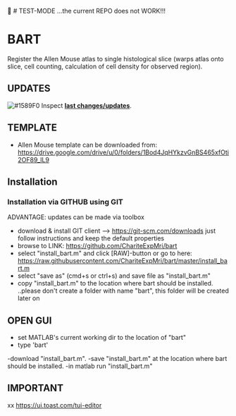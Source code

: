 


:rocket: # TEST-MODE  ...the current REPO does not WORK!!!


# BART

Register the Allen Mouse atlas to single histological slice (warps atlas onto slice, cell counting,
calculation of cell density for observed region).


## UPDATES ##
![#1589F0](https://via.placeholder.com/15/1589F0/000000?text=+) Inspect [**last changes/updates**](bartver.md).<br>




## TEMPLATE ##
- Allen Mouse template can be downloaded from: https://drive.google.com/drive/u/0/folders/1Bod4JqHYkzvGnBS465xfOti2OF89_lL9



## Installation ##
### Installation via GITHUB using GIT
ADVANTAGE: updates can be made via toolbox         
- download & install GIT client --> https://git-scm.com/downloads
    just follow instructions and keep the default properties
- browse to LINK: https://github.com/ChariteExpMri/bart
- select "install_bart.m" and click [RAW]-button 
  or go to here: https://raw.githubusercontent.com/ChariteExpMri/bart/master/install_bart.m
- select "save as" (cmd+s or ctrl+s) and save file as "install_bart.m"
- copy "install_bart.m" to the location where bart should be installed.
  ..please don't create a folder with name "bart", this folder will be created later on
## OPEN GUI ##
- set MATLAB's current working dir to the location of "bart" 
- type 'bart'



-download "install_bart.m". 
-save "install_bart.m" at the location where bart should be installed.
-in matlab run "install_bart.m"
  





## IMPORTANT





xx
https://ui.toast.com/tui-editor


